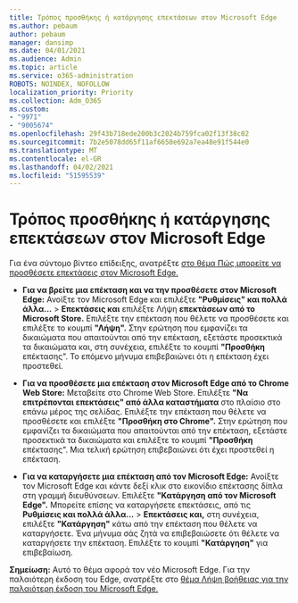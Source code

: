 ```yaml
---
title: Τρόπος προσθήκης ή κατάργησης επεκτάσεων στον Microsoft Edge
ms.author: pebaum
author: pebaum
manager: dansimp
ms.date: 04/01/2021
ms.audience: Admin
ms.topic: article
ms.service: o365-administration
ROBOTS: NOINDEX, NOFOLLOW
localization_priority: Priority
ms.collection: Adm_O365
ms.custom:
- "9971"
- "9005674"
ms.openlocfilehash: 29f43b718ede200b3c2024b759fca02f13f38c02
ms.sourcegitcommit: 7b2e5078dd65f11af6650e692a7ea48e91f544e0
ms.translationtype: MT
ms.contentlocale: el-GR
ms.lasthandoff: 04/02/2021
ms.locfileid: "51595539"
---
```

# <a name="how-to-add-or-remove-extensions-in-microsoft-edge"></a>Τρόπος προσθήκης ή κατάργησης επεκτάσεων στον Microsoft Edge

Για ένα σύντομο βίντεο επίδειξης, ανατρέξτε [στο θέμα Πώς μπορείτε να προσθέσετε επεκτάσεις στον Microsoft Edge.](https://support.microsoft.com/help/4027935/windows-10-add-or-remove-browser-extensions)

- **Για να βρείτε μια επέκταση και να την προσθέσετε στον Microsoft Edge:** Ανοίξτε τον Microsoft Edge και επιλέξτε **"Ρυθμίσεις" και πολλά άλλα...**  >  **Επεκτάσεις και** επιλέξτε Λήψη **επεκτάσεων από το Microsoft Store.** Επιλέξτε την επέκταση που θέλετε να προσθέσετε και επιλέξτε το κουμπί **"Λήψη".** Στην ερώτηση που εμφανίζει τα δικαιώματα που απαιτούνται από την επέκταση, εξετάστε προσεκτικά τα δικαιώματα και, στη συνέχεια, επιλέξτε το κουμπί **"Προσθήκη** επέκτασης". Το επόμενο μήνυμα επιβεβαιώνει ότι η επέκταση έχει προστεθεί.

- **Για να προσθέσετε μια επέκταση στον Microsoft Edge από το Chrome Web Store:** Μεταβείτε στο Chrome Web Store. Επιλέξτε **"Να επιτρέπονται επεκτάσεις" από άλλα καταστήματα** στο πλαίσιο στο επάνω μέρος της σελίδας. Επιλέξτε την επέκταση που θέλετε να προσθέσετε και επιλέξτε **"Προσθήκη στο Chrome".** Στην ερώτηση που εμφανίζει τα δικαιώματα που απαιτούνται από την επέκταση, εξετάστε προσεκτικά τα δικαιώματα και επιλέξτε το κουμπί **"Προσθήκη** επέκτασης". Μια τελική ερώτηση επιβεβαιώνει ότι έχει προστεθεί η επέκταση.

- **Για να καταργήσετε μια επέκταση από τον Microsoft Edge:** Ανοίξτε τον Microsoft Edge και κάντε δεξί κλικ στο εικονίδιο επέκτασης δίπλα στη γραμμή διευθύνσεων. Επιλέξτε **"Κατάργηση από τον Microsoft Edge".** Μπορείτε επίσης να καταργήσετε επεκτάσεις, από τις **Ρυθμίσεις και πολλά άλλα...**  >  **Επεκτάσεις και,** στη συνέχεια, επιλέξτε **"Κατάργηση"** κάτω από την επέκταση που θέλετε να καταργήσετε. Ένα μήνυμα σάς ζητά να επιβεβαιώσετε ότι θέλετε να καταργήσετε την επέκταση. Επιλέξτε το κουμπί **"Κατάργηση"** για επιβεβαίωση.

**Σημείωση:** Αυτό το θέμα αφορά τον νέο Microsoft Edge. Για την παλαιότερη έκδοση του Edge, ανατρέξτε στο [θέμα Λήψη βοήθειας για την παλαιότερη έκδοση του Microsoft Edge.](https://support.microsoft.com/hub/4522743/microsoft-edge-help)